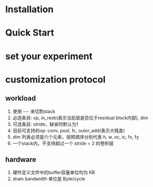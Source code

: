# Installation

# Quick Start

# set your experiment

# customization protocol

## workload

1. 使用 --- 来切割stack
2. 必选条目: op, in_resb(表示当前层是否位于residual block内部), dim
3. 可选条目: stride，缺省时默认为1
4. 目前可支持的op: conv, pool, fc, outer_add(表示大残差)
5. dim 列表必须是六个元素，按照顺序分别代表 h, w, oc, ic, fx, fy
6. 一个stack内，不支持超过一个 stride = 2 的卷积层

## hardware 

1. 硬件定义文件中的buffer容量单位均为 KB
2. dram bandwidth 单位是 Byte/cycle
